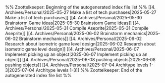 %% Zoottelkeeper: Beginning of the autogenerated index file list  %%
 [[4. Archives/Personal/2025-05-27 Make a list of tech purchases|2025-05-27 Make a list of tech purchases]]
 [[4. Archives/Personal/2025-05-30 Brainstorm Game ideas|2025-05-30 Brainstorm Game ideas]]
 [[4. Archives/Personal/2025-05-31 Compile Aseprite|2025-05-31 Compile Aseprite]]
 [[4. Archives/Personal/2025-06-02 Brainstorm mechanics|2025-06-02 Brainstorm mechanics]]
 [[4. Archives/Personal/2025-06-02 Research about isometric game level design|2025-06-02 Research about isometric game level design]]
 [[4. Archives/Personal/2025-06-07 Implement picking up an object|2025-06-07 Implement picking up an object]]
 [[4. Archives/Personal/2025-06-08 pushing objects|2025-06-08 pushing objects]]
 [[4. Archives/Personal/2025-07-04 Architype levels 1-3|2025-07-04 Architype levels 1-3]]
%% Zoottelkeeper: End of the autogenerated index file list  %%
